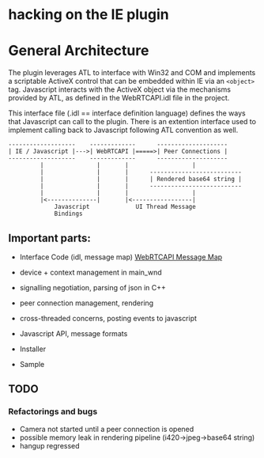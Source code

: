 hacking on the IE plugin
========================

# General Architecture

The plugin leverages ATL to interface with Win32 and COM and implements a scriptable ActiveX control that can be embedded within IE via an `<object>` tag. Javascript interacts with the ActiveX object via the mechanisms provided by ATL, as defined in the WebRTCAPI.idl file in the project.

This interface file (.idl == interface definition language) defines the ways that Javascript can call to the plugin. There is an extention interface used to implement calling back to Javascript following ATL convention as well.

```
-------------------    -------------      --------------------
| IE / Javascript |--->| WebRTCAPI |=====>| Peer Connections |
-------------------    -------------      --------------------
         |               |       |                  |
         |               |       |      --------------------------
         |               |       |      | Rendered base64 string |
         |               |       |      --------------------------
         |               |       |                  |
         |<--------------|       |<-----------------|
             Javascript             UI Thread Message
             Bindings
```

## Important parts:

- Interface Code  (idl, message map)
  [WebRTCAPI Message Map](../include/WebRTCAPI.h)

- device + context management in main\_wnd
 
- signalling negotiation, parsing of json in C++
- peer connection management, rendering
- cross-threaded concerns, posting events to javascript
- Javascript API, message formats
- Installer
- Sample

## TODO

### Refactorings and bugs
- Camera not started until a peer connection is opened
- possible memory leak in rendering pipeline (i420->jpeg->base64 string)
- hangup regressed


